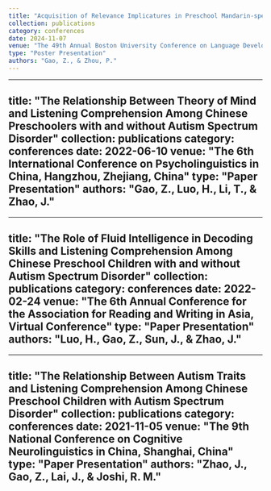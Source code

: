 ```yaml
---
title: "Acquisition of Relevance Implicatures in Preschool Mandarin-speaking Children"
collection: publications
category: conferences
date: 2024-11-07
venue: "The 49th Annual Boston University Conference on Language Development, Boston, MA, USA"
type: "Poster Presentation"
authors: "Gao, Z., & Zhou, P."
---
```


---
title: "The Relationship Between Theory of Mind and Listening Comprehension Among Chinese Preschoolers with and without Autism Spectrum Disorder"
collection: publications
category: conferences
date: 2022-06-10
venue: "The 6th International Conference on Psycholinguistics in China, Hangzhou, Zhejiang, China"
type: "Paper Presentation"
authors: "Gao, Z., Luo, H., Li, T., & Zhao, J."
---

---
title: "The Role of Fluid Intelligence in Decoding Skills and Listening Comprehension Among Chinese Preschool Children with and without Autism Spectrum Disorder"
collection: publications
category: conferences
date: 2022-02-24
venue: "The 6th Annual Conference for the Association for Reading and Writing in Asia, Virtual Conference"
type: "Paper Presentation"
authors: "Luo, H., Gao, Z., Sun, J., & Zhao, J."
---

---
title: "The Relationship Between Autism Traits and Listening Comprehension Among Chinese Preschool Children with Autism Spectrum Disorder"
collection: publications
category: conferences
date: 2021-11-05
venue: "The 9th National Conference on Cognitive Neurolinguistics in China, Shanghai, China"
type: "Paper Presentation"
authors: "Zhao, J., Gao, Z., Lai, J., & Joshi, R. M."
---
